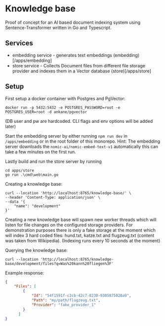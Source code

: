 # Knowledge base

Proof of concept for an AI based document indexing system using Sentence-Transformer written in Go and Typescript.

## Services
- embedding service - generates text embeddings (embedding)[/apps/embedding]
- store service - Collects Document files from different file storage provider and indexes them in a Vector database (store)[/apps/store]

## Setup
First setup a docker container with Postgres and PgVector:
```shell
docker run -p 5432:5432 -e POSTGRES_PASSWORD=root -e POSTGRES_USER=root -d ankane/pgvector 
```
(DB user and pw are hardcoded. CLI flags and env options will be added later)

Start the embedding server by either running `npm run dev` in `/apps/embedding` or in the root folder of this monorepo.
Hint: The embedding server downloads the `nomic-ai/nomic-embed-text-v1` automatically this can take a few minutes on the first run.

Lastly build and run the store server by running
```shell
cd apps/store
go run .\cmd\web\main.go
```

Creating a knowledge base:
```
curl --location 'http://localhost:8765/knowledge-base/' \
--header 'Content-Type: application/json' \
--data '{
    "name": "development"
}'
```

Creating a new knowledge base will spawn new worker threads which will listen for file changes
on the configured storage providers. For demonstration purposes there is only a fake storage at the moment
which will index 3 hard coded files: hund.txt, katze.txt and flugzeug.txt (content was taken from Wikipedia).
(Indexing runs every 10 seconds at the moment)

Querying the knowledge base:
```
curl --location 'http://localhost:8765/knowledge-base/development/files?q=Was%20kann%20fliegen%3F'
```

Example response:
```json
{
    "Files": [
        {
            "Id": "54f1591f-c2cb-42c7-8230-9305875020a9",
            "Path": "my/path/flugzeug.txt",
            "Provider": "fake_provider_1"
        }
      ]
}
```

